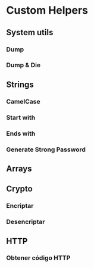 # Custom Helpers

## System utils
### Dump
### Dump & Die

## Strings
### CamelCase
### Start with
### Ends with
### Generate Strong Password

## Arrays

## Crypto
### Encriptar
### Desencriptar

## HTTP
### Obtener c&oacute;digo HTTP